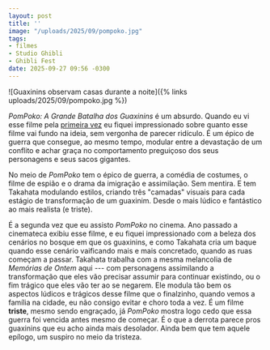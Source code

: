 ```yaml
---
layout: post
title: ''
image: "/uploads/2025/09/pompoko.jpg"
tags:
- filmes
- Studio Ghibli
- Ghibli Fest
date: 2025-09-27 09:56 -0300
---
```

![Guaxinins observam casas durante a noite]({% links uploads/2025/09/pompoko.jpg %})

_PomPoko: A Grande Batalha dos Guaxinins_ é um absurdo. Quando eu vi esse filme pela [primeira vez](https://boxd.it/1d7Gn1) eu fiquei impressionado sobre quanto esse filme vai fundo na ideia, sem vergonha de parecer ridículo. É um épico de guerra que consegue, ao mesmo tempo, modular entre a devastação de um conflito e achar graça no comportamento preguiçoso dos seus personagens e seus sacos gigantes.

No meio de _PomPoko_ tem o épico de guerra, a comédia de costumes, o filme de espião e o drama da imigração e assimilação. Sem mentira. E tem Takahata modulando estilos, criando três "camadas" visuais para cada estágio de transformação de um guaxinim. Desde o mais lúdico e fantástico ao mais realista (e triste).

É a segunda vez que eu assisto _PomPoko_ no cinema. Ano passado a cinemateca exibiu esse filme, e eu fiquei impressionado com a beleza dos cenários no bosque em que os guaxinins, e como Takahata cria um baque quando esse cenário vaificando mais e mais concretado, quando as ruas começam a passar. Takahata trabalha com a mesma melancolia de _Memórias de Ontem_ aqui --- com personagens assimilando a transformação que eles vão precisar assumir para continuar existindo, ou o fim trágico que eles vão ter ao se negarem. Ele modula tão bem os aspectos lúdicos e trágicos desse filme que o finalzinho, quando vemos a família na cidade, eu não consigo evitar e choro toda a vez. É um filme **triste**, mesmo sendo engraçado, já _PomPoko_ mostra logo cedo que essa guerra foi vencida antes mesmo de começar. É o que a derrota parece pros guaxinins que eu acho ainda mais desolador. Ainda bem que tem aquele epílogo, um suspiro no meio da tristeza.
